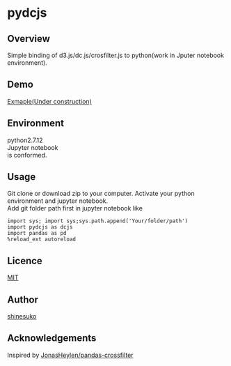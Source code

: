 pydcjs
====

## Overview
Simple binding of d3.js/dc.js/crosfilter.js to python(work in Jputer notebook environment).


## Demo

[Exmaple(Under construction)]()

## Environment

python2.7.12  
Jupyter notebook  
is conformed.

## Usage
Git clone or download zip to your computer.
Activate your python environment and jupyter notebook.  
Add git folder path first in jupyter notebook like

`import sys; import sys;sys.path.append('Your/folder/path')`  
`import pydcjs as dcjs`  
`import pandas as pd`  
`%reload_ext autoreload`

## Licence

[MIT](https://github.com/tcnksm/tool/blob/master/LICENCE)

## Author

[shinesuko](https://github.com/shinesuko/pydcjs/blob/master/20171008_pydcjs_iris_example.html)

## Acknowledgements
Inspired by [JonasHeylen/pandas-crossfilter](https://github.com/JonasHeylen/pandas-crossfilter)
